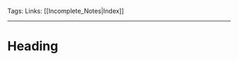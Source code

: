 Tags: 
Links: [[Incomplete_Notes|Index]]

---

# Heading


<!-- Comment
-->

[//]: # (Write a comment here)